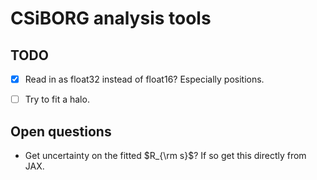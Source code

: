 # CSiBORG analysis tools

## TODO
- [x] Read in as float32 instead of float16? Especially positions.
- [ ] Try to fit a halo.


## Open questions
- Get uncertainty on the fitted $R_{\rm s}$? If so get this directly from JAX.